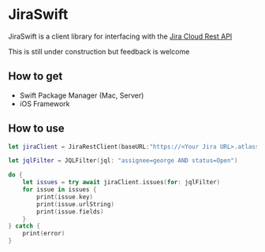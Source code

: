 # JiraSwift

JiraSwift is a client library for interfacing with the [Jira Cloud Rest API](https://developer.atlassian.com/cloud/jira/platform/rest/#authentication)

This is still under construction but feedback is welcome

## How to get

* Swift Package Manager (Mac, Server)
* iOS Framework


## How to use

```swift
let jiraClient = JiraRestClient(baseURL:"https://<Your Jira URL>.atlassian.net/rest/", auth:BasicAuth(username: "SomeUsername", password: "SomePa$$word))

let jqlFilter = JQLFilter(jql: "assignee=george AND status=Open")

do {
    let issues = try await jiraClient.issues(for: jqlFilter)
    for issue in issues {
        print(issue.key)
        print(issue.urlString)
        print(issue.fields)
    }
} catch {
    print(error)
}
```
